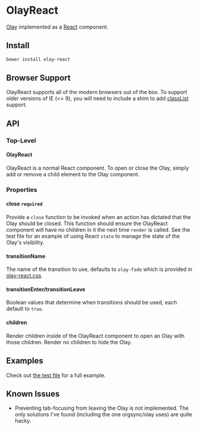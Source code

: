 # OlayReact

[Olay] implemented as a [React] component.


## Install

```bash
bower install olay-react
```

## Browser Support

OlayReact supports all of the modern browsers out of the box. To support older
versions of IE (<= 9), you will need to include a shim to add [classList]
support.

## API

### Top-Level

#### OlayReact

OlayReact is a normal React component. To open or close the Olay, simply add or remove a child element to the Olay component.

### Properties

#### close `required`

Provide a `close` function to be invoked when an action has dictated that the
Olay should be closed. This function should ensure the OlayReact component will
have no children in it the next time `render` is called. See the test file for
an example of using React `state` to manage the state of the Olay's visibility.

#### transitionName

The name of the transition to use, defaults to `olay-fade` which is provided in
[olay-react.css](olay-react.css).

#### transitionEnter/transitionLeave

Boolean values that determine when transitions should be used, each default to
`true`.

#### children

Render children inside of the OlayReact component to open an Olay with those children. Render no children to hide the Olay.

## Examples

Check out [the test file](https://orgsync.github.io/olay-react/test.html) for a
full example.

## Known Issues

- Preventing tab-focusing from leaving the Olay is not implemented. The only
  solutions I've found (including the one orgsync/olay uses) are quite hacky.

[Olay]: https://github.com/orgsync/olay
[React]: https://github.com/facebook/react
[classList]: https://developer.mozilla.org/en-US/docs/Web/API/Element.classList
